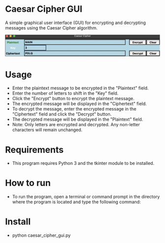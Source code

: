 # Caesar Cipher GUI
A simple graphical user interface (GUI) for encrypting and decrypting messages using the Caesar Cipher algorithm.

![img](1.png)

# Usage

- Enter the plaintext message to be encrypted in the "Plaintext" field.
- Enter the number of letters to shift in the "Key" field.
- Click the "Encrypt" button to encrypt the plaintext message.
- The encrypted message will be displayed in the "Ciphertext" field.
- To decrypt the message, enter the encrypted message in the "Ciphertext" field and click the "Decrypt" button.
- The decrypted message will be displayed in the "Plaintext" field.
- Note: Only letters are encrypted and decrypted. Any non-letter characters will remain unchanged.

# Requirements

- This program requires Python 3 and the tkinter module to be installed.

# How to run

- To run the program, open a terminal or command prompt in the directory where the program is located and type the following command:

# Install

- python caesar_cipher_gui.py
